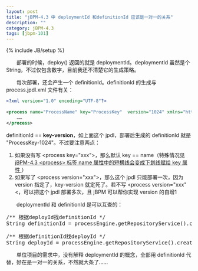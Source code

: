 ```yaml
---
layout: post
title: "jBPM-4.3 中 deploymentId 和definitionId 应该是一对一的关系"
description: ""
category: jBPM-4.3
tags: [jbpm-101]
---
```

{% include JB/setup %}

　　部署的时候，deploy() 返回的就是 deploymentId。deploymentId 虽然是个 String，不过仅包含数字，目前我还不清楚它的生成策略。  

　　每次部署，还会产生一个 definitionId。definitionId 的生成与 process.jpdl.xml 文件有关：

```xml
<?xml version="1.0" encoding="UTF-8"?>  
  
<process name="ProcessName" key="ProcessKey"  version="1024" xmlns="http://jbpm.org/4.3/jpdl">  
	……  
</process>  
```

definitionId == **key-version**，如上面这个 jpdl，部署后生成的 definitionId 就是 "ProcessKey-1024"。不过要注意两点：

1. 如果没有写 &lt;process key="xxx"&gt;，那么默认 key == name（特殊情况见 [jBPM-4.3 &lt;process&gt; 标签 name 属性中的短横线会变成下划线赋给 key 属性 ](/jbpm-4.3/2010/07/29/jbpm-4-3-process-hyphen-in-process-name-weirdly/)）
2. 如果写了 &lt;process version="xxx"&gt;，那么这个 jpdl 只能部署一次，因为 version 指定了，key-version 就定死了。若不写 &lt;process version="xxx"&lt;，可以把这个 jpdl 部署多次，且 jBPM 可以帮你实现 version 的自增1

　　deploymentId 和 definitionId 是可以互查的：

<pre class="prettyprint linenums">
/** 根据deployId找definitionId */  
String definitionId = processEngine.getRepositoryService().createProcessDefinitionQuery().deploymentId(deployId).uniqueResult().getId(); 

/** 根据definitionId找deployId */  
String deployId = processEngine.getRepositoryService().createProcessDefinitionQuery().processDefinitionId(definitionId).uniqueResult().getDeploymentId();   
</pre>

　　单位项目的需求中，没有解释 deploymentId 的概念，全部用 definitionId 代替，好在是一对一的关系，不然就大条了……